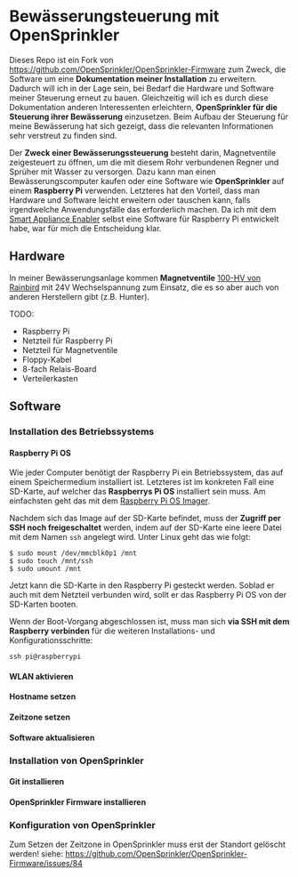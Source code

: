 # Bewässerungsteuerung mit OpenSprinkler

Dieses Repo ist ein Fork von https://github.com/OpenSprinkler/OpenSprinkler-Firmware zum Zweck, die Software um eine **Dokumentation meiner Installation** zu erweitern. Dadurch will ich in der Lage sein, bei Bedarf die Hardware und Software meiner Steuerung erneut zu bauen. Gleichzeitig will ich es durch diese Dokumentation anderen Interessenten erleichtern, **OpenSprinkler für die Steuerung ihrer Bewässerung** einzusetzen. Beim Aufbau der Steuerung für meine Bewässerung hat sich gezeigt, dass die relevanten Informationen sehr verstreut zu finden sind.

Der **Zweck einer Bewässerungssteuerung** besteht darin, Magnetventile zeigesteuert zu öffnen, um die mit diesem Rohr verbundenen Regner und Sprüher mit Wasser zu versorgen. Dazu kann man einen Bewässerungscomputer kaufen oder eine Software wie **OpenSprinkler** auf einem **Raspberry Pi** verwenden. Letzteres hat den Vorteil, dass man Hardware und Software leicht erweitern oder tauschen kann, falls irgendwelche Anwendungsfälle das erforderlich machen. Da ich mit dem [Smart Appliance Enabler](https://github.com/camueller/SmartApplianceEnabler) selbst eine Software für Raspberry Pi entwickelt habe, war für mich die Entscheidung klar.

## Hardware
In meiner Bewässerungsanlage kommen **Magnetventile** [100-HV von Rainbird](https://www.rainbird.de/produkte/ventile/ventile-der-typenreihe-hv) mit 24V Wechselspannung zum Einsatz, die es so aber auch von anderen Herstellern gibt (z.B. Hunter).

TODO:
- Raspberry Pi
- Netzteil für Raspberry Pi
- Netzteil für Magnetventile
- Floppy-Kabel
- 8-fach Relais-Board
- Verteilerkasten

## Software
### Installation des Betriebssystems
#### Raspberry Pi OS
Wie jeder Computer benötigt der Raspberry Pi ein Betriebssystem, das auf einem Speichermedium installiert ist. Letzteres ist im konkreten Fall eine SD-Karte, auf welcher das **Raspberrys Pi OS** installiert sein muss. Am einfachsten geht das mit dem [Raspberry Pi OS Imager](https://www.raspberrypi.org/software).

Nachdem sich das Image auf der SD-Karte befindet, muss der **Zugriff per SSH noch freigeschaltet** werden, indem auf der SD-Karte eine leere Datei mit dem Namen `ssh` angelegt wird. Unter Linux geht das wie folgt:
```console
$ sudo mount /dev/mmcblk0p1 /mnt
$ sudo touch /mnt/ssh
$ sudo umount /mnt
```

Jetzt kann die SD-Karte in den Raspberry Pi gesteckt werden. Soblad er auch mit dem Netzteil verbunden wird, sollt er das Raspberry Pi OS von der SD-Karten booten.

Wenn der Boot-Vorgang abgeschlossen ist, muss man sich **via SSH mit dem Raspberry verbinden** für die weiteren Installations- und Konfigurationsschritte:
```console
ssh pi@raspberrypi
```

#### WLAN aktivieren

#### Hostname setzen

#### Zeitzone setzen

#### Software aktualisieren



### Installation von OpenSprinkler

#### Git installieren

#### OpenSprinkler Firmware installieren

### Konfiguration von OpenSprinkler



Zum Setzen der Zeitzone in OpenSprinkler muss erst der Standort gelöscht werden!
siehe: https://github.com/OpenSprinkler/OpenSprinkler-Firmware/issues/84
